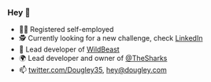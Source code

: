 ### Hey :wave:

- :man_technologist: Registered self-employed
- :detective: Currently looking for a new challenge, check [LinkedIn](https://www.linkedin.com/in/remco-jongschaap)
- :robot: Lead developer of [WildBeast](https://github.com/TheSharks/WildBeast)
- :earth_africa: Lead developer and owner of [@TheSharks](https://github.com/TheSharks)
- :mailbox: [twitter.com/Dougley35](https://twitter.com/Dougley35), [hey@dougley.com](mailto:hey+gh@dougley.com)

